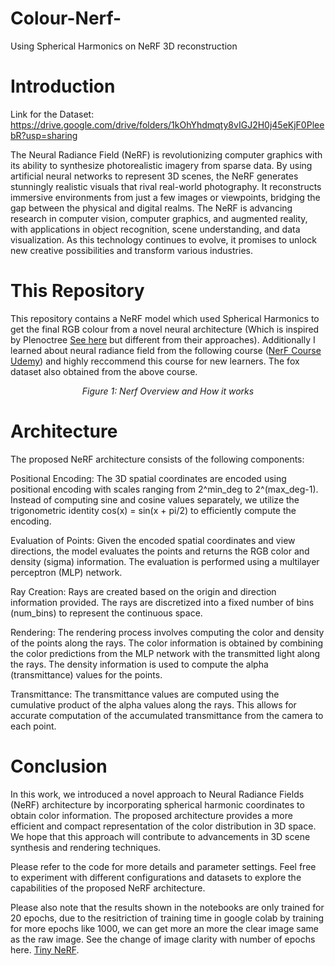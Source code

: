 # Colour-Nerf-
Using Spherical Harmonics on NeRF 3D reconstruction


# Introduction
Link for the Dataset: https://drive.google.com/drive/folders/1kOhYhdmqty8vIGJ2H0j45eKjF0PleebR?usp=sharing

The Neural Radiance Field (NeRF) is revolutionizing computer graphics with its ability to synthesize photorealistic imagery from sparse data. By using artificial neural networks to represent 3D scenes, the NeRF generates stunningly realistic visuals that rival real-world photography. It reconstructs immersive environments from just a few images or viewpoints, bridging the gap between the physical and digital realms. The NeRF is advancing research in computer vision, computer graphics, and augmented reality, with applications in object recognition, scene understanding, and data visualization. As this technology continues to evolve, it promises to unlock new creative possibilities and transform various industries.

# This Repository

This repository contains a NeRF model which used Spherical Harmonics to get the final RGB colour from a novel neural architecture (Which is inspired by Plenoctree [See here](https://alexyu.net/plenoctrees/) but different from their approaches). Additionally I learned about neural radiance field from the following course ([NerF Course Udemy](https://www.udemy.com/course/neural-radiance-fields-nerf/)) and highly reccommend this course for new learners. The fox dataset also obtained from the above course.


<p align="center">
  <img src="">
  <br />
  <em>Figure 1: Nerf Overview and How it works </em>
</p>


# Architecture
The proposed NeRF architecture consists of the following components:

Positional Encoding: The 3D spatial coordinates are encoded using positional encoding with scales ranging from 2^min_deg to 2^(max_deg-1). Instead of computing sine and cosine values separately, we utilize the trigonometric identity cos(x) = sin(x + pi/2) to efficiently compute the encoding.

Evaluation of Points: Given the encoded spatial coordinates and view directions, the model evaluates the points and returns the RGB color and density (sigma) information. The evaluation is performed using a multilayer perceptron (MLP) network.

Ray Creation: Rays are created based on the origin and direction information provided. The rays are discretized into a fixed number of bins (num_bins) to represent the continuous space.

Rendering: The rendering process involves computing the color and density of the points along the rays. The color information is obtained by combining the color predictions from the MLP network with the transmitted light along the rays. The density information is used to compute the alpha (transmittance) values for the points.

Transmittance: The transmittance values are computed using the cumulative product of the alpha values along the rays. This allows for accurate computation of the accumulated transmittance from the camera to each point.


# Conclusion
In this work, we introduced a novel approach to Neural Radiance Fields (NeRF) architecture by incorporating spherical harmonic coordinates to obtain color information. The proposed architecture provides a more efficient and compact representation of the color distribution in 3D space. We hope that this approach will contribute to advancements in 3D scene synthesis and rendering techniques.

Please refer to the code for more details and parameter settings. Feel free to experiment with different configurations and datasets to explore the capabilities of the proposed NeRF architecture.

Please also note that the results shown in the notebooks are only trained for 20 epochs, due to the resitriction of training time in google colab by training for more epochs like 1000, we can get more an more the clear image same as the raw image. See the change of image clarity with number of epochs here. [Tiny NeRF](https://github.com/bmild/nerf/blob/master/tiny_nerf.ipynb). 

